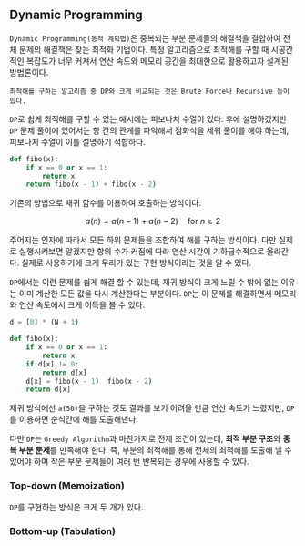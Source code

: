 
## Dynamic Programming

`Dynamic Programming(동적 계획법)`은 중복되는 부분 문제들의 해결책을 결합하여 전체 문제의 해결책은 찾는 최적화 기법이다. 특정 알고리즘으로 최적해를 구할 때 시공간적인 복잡도가 너무 커져서 연산 속도와 메모리 공간을 최대한으로 활용하고자 설계된 방법론이다.

	최적해를 구하는 알고리즘 중 DP와 크게 비교되는 것은 Brute Force나 Recursive 등이 있다. 

`DP`로 쉽게 최적해를 구할 수 있는 예시에는 피보나치 수열이 있다. 후에 설명하겠지만 `DP` 문제 풀이에 있어서는 항 간의 관계를 파악해서 점화식을 세워 풀이를 해야 하는데, 피보나치 수열이 이를 설명하기 적합하다.

```python
def fibo(x):
	if x == 0 or x == 1:
		return x
	return fibo(x - 1) + fibo(x - 2)
```

기존의 방법으로 재귀 함수를 이용하여 호출하는 방식이다. 

$$ a(n) = a(n-1) + a(n-2) \quad \text{for } n \geq 2 $$

주어지는 인자에 따라서 모든 하위 문제들을 조합하여 해를 구하는 방식이다. 다만 실제로 실행시켜보면 알겠지만 항의 수가 커짐에 따라 연산 시간이 기하급수적으로 올라간다. 실제로 사용하기에 크게 무리가 있는 구현 방식이라는 것을 알 수 있다. 

`DP`에서는 이런 문제를 쉽게 해결 할 수 있는데, 재귀 방식이 크게 느릴 수 밖에 없는 이유는 이미 계산한 모든 값을 다시 계산한다는 부분이다. `DP`는 이 문제를 해결하면서 메모리와 연산 속도에서 크게 이득을 볼 수 있다.

```python
d = [0] * (N + 1)

def fibo(x):
	if x == 0 or x == 1:
		return x
	if d[x] != 0:
		return d[x]
	d[x] = fibo(x - 1)  fibo(x - 2)
	return d[x]	
```

재귀 방식에선 `a(50)`을 구하는 것도 결과를 보기 어려울 만큼 연산 속도가 느렸지만, `DP`를 이용하면 순식간에 해를 도출해낸다.

다만 `DP`는 `Greedy Algorithm`과 마찬가지로 전제 조건이 있는데, **최적 부분 구조**와 **중복 부분 문제**를 만족해야 한다. 즉, 부분의 최적해를 통해 전체의 최적해를 도출해 낼 수 있어야 하며 작은 부분 문제들이 여러 번 반복되는 경우에 사용할 수 있다.

### Top-down (Memoization)

`DP`를 구현하는 방식은 크게 두 개가 있다. 

### Bottom-up (Tabulation)